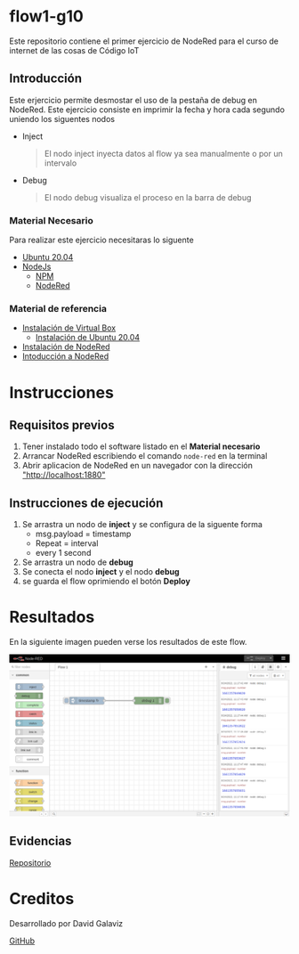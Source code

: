 # flow1-g10
Este repositorio contiene el primer ejercicio de NodeRed para el curso de internet de las cosas de Código IoT

## Introducción

Este erjercicio permite desmostar el uso de la pestaña de debug en NodeRed. Este ejercicio consiste en 
imprimir la fecha y hora cada segundo uniendo los siguentes nodos

- Inject

   > El nodo inject inyecta datos al flow ya sea manualmente o por un intervalo
- Debug

   > El nodo debug visualiza el proceso en la barra de debug

### Material Necesario

Para realizar este ejercicio necesitaras lo siguente

- [Ubuntu 20.04](https://ubuntu.com/download/desktop)
- [NodeJs](https://nodejs.org/en/)
  - [NPM](https://www.npmjs.com/)
  - [NodeRed](https://nodered.org/)

### Material de referencia

- [Instalación de Virtual Box](https://edu.codigoiot.com/course/view.php?id=810)
  - [Instalación de Ubuntu 20.04](https://edu.codigoiot.com/course/view.php?id=812)
- [Instalación de NodeRed](https://edu.codigoiot.com/course/view.php?id=817)
- [Intoducción a NodeRed](https://edu.codigoiot.com/course/view.php?id=278)

# Instrucciones

## Requisitos previos

1. Tener instalado todo el software listado en el **Material necesario**
2. Arrancar NodeRed escribiendo el comando `node-red` en la terminal
3. Abrir aplicacion de NodeRed en un navegador con la dirección ["http://localhost:1880"](http://localhost:1880/#flow/d0319225ca32761b)

## Instrucciones de ejecución

1. Se arrastra un nodo de **inject** y se configura de la siguente forma
   - msg.payload = timestamp
   - Repeat = interval
   - every 1 second
2. Se arrastra un nodo de **debug** 
3. Se conecta el nodo **inject** y el nodo **debug**
4. se guarda el flow oprimiendo el botón **Deploy**

# Resultados 

En la siguiente imagen pueden verse los resultados de este flow.

![resultados del flow](https://raw.githubusercontent.com/hugoescalpelo/flow1-NodeRed/main/Captura%20de%20pantalla%20del%20flow%201.png)

## Evidencias

[Repositorio](https://github.com/davidGalaviz/flow1-g10)

# Creditos

Desarrollado por David Galaviz

[GitHub](https://github.com/davidGalaviz)
